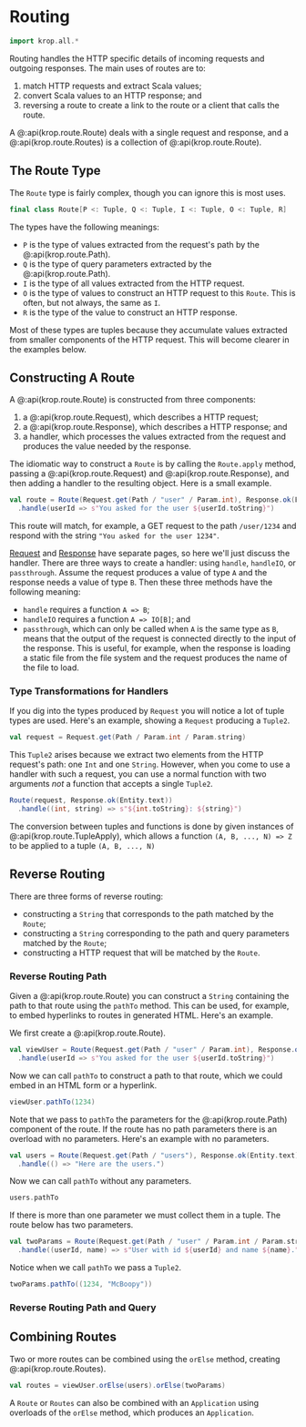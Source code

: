 # Routing

```scala mdoc:invisible
import krop.all.*
```

Routing handles the HTTP specific details of incoming requests and outgoing responses. The main uses of routes are to:

1. match HTTP requests and extract Scala values;
2. convert Scala values to an HTTP response; and
3. reversing a route to create a link to the route or a client that calls the route.

A @:api(krop.route.Route) deals with a single request and response,
and a @:api(krop.route.Routes) is a collection of @:api(krop.route.Route).


## The Route Type

The `Route` type is fairly complex, though you can ignore this is most uses.

``` scala
final class Route[P <: Tuple, Q <: Tuple, I <: Tuple, O <: Tuple, R]
```

The types have the following meanings:

* `P` is the type of values extracted from the request's path by the @:api(krop.route.Path).
* `Q` is the type of query parameters extracted by the @:api(krop.route.Path).
* `I` is the type of all values extracted from the HTTP request.
* `O` is the type of values to construct an HTTP request to this `Route`. This is often, but not always, the same as `I`.
* `R` is the type of the value to construct an HTTP response.

Most of these types are tuples because they accumulate values extracted from smaller components of the HTTP request.
This will become clearer in the examples below.


## Constructing A Route

A @:api(krop.route.Route) is constructed from three components:

1. a @:api(krop.route.Request), which describes a HTTP request;
2. a @:api(krop.route.Response), which describes a HTTP response; and
3. a handler, which processes the values extracted from the request and produces the value needed by the response.

The idiomatic way to construct a `Route` is by calling the `Route.apply` method, passing a @:api(krop.route.Request) and @:api(krop.route.Response), and then adding a handler to the resulting object.
Here is a small example.

```scala mdoc:silent
val route = Route(Request.get(Path / "user" / Param.int), Response.ok(Entity.text))
  .handle(userId => s"You asked for the user ${userId.toString}")
```

This route will match, for example, a GET request to the path `/user/1234` and respond with the string `"You asked for the user 1234"`.

[Request](request.md) and [Response](response.md) have separate pages, so here we'll just discuss the handler. There are three ways to create a handler: using `handle`, `handleIO`, or `passthrough`. Assume the request produces a value of type `A` and the response needs a value of type `B`. Then these three methods have the following meaning:

- `handle` requires a function `A => B`;
- `handleIO` requires a function `A => IO[B]`; and
- `passthrough`, which can only be called when `A` is the same type as `B`, means that the output of the request is connected directly to the input of the response. This is useful, for example, when the response is loading a static file from the file system and the request produces the name of the file to load.


### Type Transformations for Handlers

If you dig into the types produced by `Request` you will notice a lot of tuple types are used. Here's an example, showing a `Request` producing a `Tuple2`.

```scala mdoc
val request = Request.get(Path / Param.int / Param.string)
```

This `Tuple2` arises because we extract two elements from the HTTP request's path: one `Int` and one `String`.
However, when you come to use a handler with such a request, you can use a normal function with two arguments *not* a function that accepts a single `Tuple2`.

```scala mdoc:silent
Route(request, Response.ok(Entity.text))
  .handle((int, string) => s"${int.toString}: ${string}")
```

The conversion between tuples and functions is done by given instances of @:api(krop.route.TupleApply), which allows a function `(A, B, ..., N) => Z` to be applied to a tuple `(A, B, ..., N)`


## Reverse Routing

There are three forms of reverse routing:

* constructing a `String` that corresponds to the path matched by the `Route`;
* constructing a `String` corresponding to the path and query parameters matched by the `Route`;
* constructing a HTTP request that will be matched by the `Route`.


### Reverse Routing Path

Given a @:api(krop.route.Route) you can construct a `String` containing the path to that route using the `pathTo` method. This can be used, for example, to embed hyperlinks to routes in generated HTML. Here's an example.

We first create a @:api(krop.route.Route).

```scala mdoc:silent
val viewUser = Route(Request.get(Path / "user" / Param.int), Response.ok(Entity.text))
  .handle(userId => s"You asked for the user ${userId.toString}")
```

Now we can call `pathTo` to construct a path to that route, which we could embed in an HTML form or a hyperlink.

```scala mdoc
viewUser.pathTo(1234)
```

Note that we pass to `pathTo` the parameters for the @:api(krop.route.Path) component of the route.
If the route has no path parameters there is an overload with no parameters.
Here's an example with no parameters.

```scala mdoc:silent
val users = Route(Request.get(Path / "users"), Response.ok(Entity.text))
  .handle(() => "Here are the users.")
```

Now we can call `pathTo` without any parameters.

```scala mdoc
users.pathTo
```

If there is more than one parameter we must collect them in a tuple.
The route below has two parameters.

```scala mdoc:silent
val twoParams = Route(Request.get(Path / "user" / Param.int / Param.string), Response.ok(Entity.text))
  .handle((userId, name) => s"User with id ${userId} and name ${name}.")
```

Notice when we call `pathTo` we pass a `Tuple2`.

```scala mdoc
twoParams.pathTo((1234, "McBoopy"))
```


### Reverse Routing Path and Query




## Combining Routes

Two or more routes can be combined using the `orElse` method, creating @:api(krop.route.Routes).

``` scala mdoc
val routes = viewUser.orElse(users).orElse(twoParams)
```

A `Route` or `Routes` can also be combined with an `Application` using overloads of the `orElse` method, which produces an `Application`.
